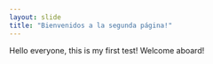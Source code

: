 ```yaml
---
layout: slide
title: "Bienvenidos a la segunda página!"
---
```

Hello everyone, this is my first test!
Welcome aboard!
